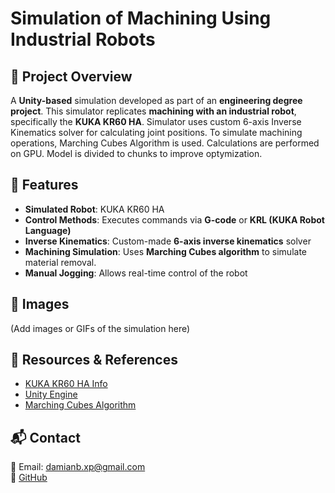 # Simulation of Machining Using Industrial Robots

## 📌 Project Overview
A **Unity-based** simulation developed as part of an **engineering degree project**. This simulator replicates **machining with an industrial robot**, specifically the **KUKA KR60 HA**. Simulator uses custom 6-axis Inverse Kinematics solver for calculating joint positions. To simulate machining operations, Marching Cubes Algorithm is used. Calculations are performed on GPU. Model is divided to chunks to improve optymization.

## 🔧 Features
- **Simulated Robot**: KUKA KR60 HA
- **Control Methods**: Executes commands via **G-code** or **KRL (KUKA Robot Language)**
- **Inverse Kinematics**: Custom-made **6-axis inverse kinematics** solver
- **Machining Simulation**: Uses **Marching Cubes algorithm** to simulate material removal.
- **Manual Jogging**: Allows real-time control of the robot

## 📸 Images
(Add images or GIFs of the simulation here)

## 🔗 Resources & References
- [KUKA KR60 HA Info](https://www.kuka.com/)
- [Unity Engine](https://unity.com/)
- [Marching Cubes Algorithm](https://en.wikipedia.org/wiki/Marching_cubes)

## 📬 Contact
📧 Email: damianb.xp@gmail.com  
🐙 [GitHub](https://github.com/damianbxp)  
